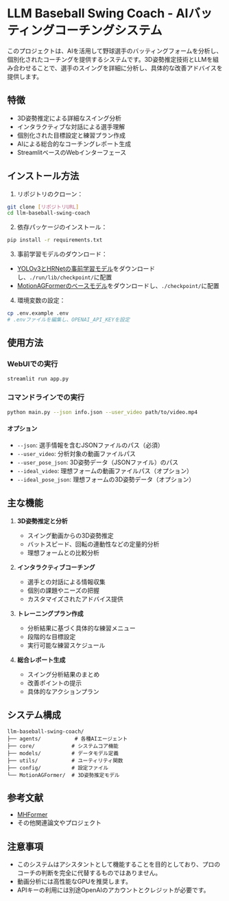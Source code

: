 # LLM Baseball Swing Coach - AIバッティングコーチングシステム

このプロジェクトは、AIを活用して野球選手のバッティングフォームを分析し、個別化されたコーチングを提供するシステムです。3D姿勢推定技術とLLMを組み合わせることで、選手のスイングを詳細に分析し、具体的な改善アドバイスを提供します。

## 特徴
- 3D姿勢推定による詳細なスイング分析
- インタラクティブな対話による選手理解
- 個別化された目標設定と練習プラン作成
- AIによる総合的なコーチングレポート生成
- StreamlitベースのWebインターフェース

## インストール方法

1. リポジトリのクローン：
```bash
git clone [リポジトリURL]
cd llm-baseball-swing-coach
```

2. 依存パッケージのインストール：
```bash
pip install -r requirements.txt
```

3. 事前学習モデルのダウンロード：
- [YOLOv3とHRNetの事前学習モデル](https://drive.google.com/drive/folders/1_ENAMOsPM7FXmdYRbkwbFHgzQq_B_NQA?usp=sharing)をダウンロードし、`./run/lib/checkpoint/`に配置
- [MotionAGFormerのベースモデル](https://drive.google.com/file/d/1Iii5EwsFFm9_9lKBUPfN8bV5LmfkNUMP/view)をダウンロードし、`./checkpoint/`に配置

4. 環境変数の設定：
```bash
cp .env.example .env
# .envファイルを編集し、OPENAI_API_KEYを設定
```

## 使用方法

### WebUIでの実行
```bash
streamlit run app.py
```

### コマンドラインでの実行
```bash
python main.py --json info.json --user_video path/to/video.mp4
```

#### オプション
- `--json`: 選手情報を含むJSONファイルのパス（必須）
- `--user_video`: 分析対象の動画ファイルパス
- `--user_pose_json`: 3D姿勢データ（JSONファイル）のパス
- `--ideal_video`: 理想フォームの動画ファイルパス（オプション）
- `--ideal_pose_json`: 理想フォームの3D姿勢データ（オプション）

## 主な機能

1. **3D姿勢推定と分析**
   - スイング動画からの3D姿勢推定
   - バットスピード、回転の連動性などの定量的分析
   - 理想フォームとの比較分析

2. **インタラクティブコーチング**
   - 選手との対話による情報収集
   - 個別の課題やニーズの把握
   - カスタマイズされたアドバイス提供

3. **トレーニングプラン作成**
   - 分析結果に基づく具体的な練習メニュー
   - 段階的な目標設定
   - 実行可能な練習スケジュール

4. **総合レポート生成**
   - スイング分析結果のまとめ
   - 改善ポイントの提示
   - 具体的なアクションプラン

## システム構成
```
llm-baseball-swing-coach/
├── agents/           # 各種AIエージェント
├── core/            # システムコア機能
├── models/          # データモデル定義
├── utils/           # ユーティリティ関数
├── config/          # 設定ファイル
└── MotionAGFormer/  # 3D姿勢推定モデル
```

## 参考文献
- [MHFormer](https://github.com/Vegetebird/MHFormer)
- その他関連論文やプロジェクト

## 注意事項
- このシステムはアシスタントとして機能することを目的としており、プロのコーチの判断を完全に代替するものではありません。
- 動画分析には高性能なGPUを推奨します。
- APIキーの利用には別途OpenAIのアカウントとクレジットが必要です。